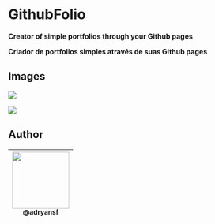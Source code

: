 # GithubFolio

**Creator of simple portfolios through your Github pages**

**Criador de portfolios simples através de suas Github pages**

## Images

<p align="center">

<img src="https://user-images.githubusercontent.com/31359652/75803582-6ec57f00-5d5d-11ea-9144-21044aee6b28.png" /><br>

<img src="https://user-images.githubusercontent.com/31359652/75797900-919f6580-5d54-11ea-9bfd-301e4030c027.png" /><br>

</p>

## Author

| [<img src="https://avatars3.githubusercontent.com/u/31359652?s=460&v=4" width=115><br><sub>@adryansf</sub>](https://github.com/adryansf) |
| :--------------------------------------------------------------------------------------------------------------------------------------: |

